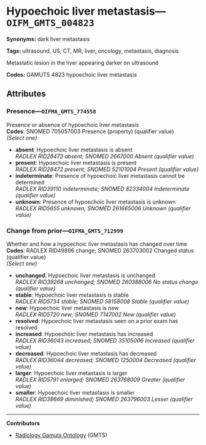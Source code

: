 # Hypoechoic liver metastasis—`OIFM_GMTS_004823`

**Synonyms:** dark liver metastasis

**Tags:** ultrasound, US, CT, MR, liver, oncology, metastasis, diagnosis

Metastatic lesion in the liver appearing darker on ultrasound

**Codes:** GAMUTS 4823 hypoechoic liver metastasis

## Attributes

### Presence—`OIFMA_GMTS_774558`

Presence or absence of hypoechoic liver metastasis  
**Codes**: SNOMED 705057003 Presence (property) (qualifier value)  
*(Select one)*

- **absent**: Hypoechoic liver metastasis is absent  
_RADLEX RID28473 absent; SNOMED 2667000 Absent (qualifier value)_
- **present**: Hypoechoic liver metastasis is present  
_RADLEX RID28472 present; SNOMED 52101004 Present (qualifier value)_
- **indeterminate**: Presence of hypoechoic liver metastasis cannot be determined  
_RADLEX RID39110 indeterminate; SNOMED 82334004 Indeterminate (qualifier value)_
- **unknown**: Presence of hypoechoic liver metastasis is unknown  
_RADLEX RID5655 unknown; SNOMED 261665006 Unknown (qualifier value)_

### Change from prior—`OIFMA_GMTS_712999`

Whether and how a hypoechoic liver metastasis has changed over time  
**Codes**: RADLEX RID49896 change; SNOMED 263703002 Changed status (qualifier value)  
*(Select one)*

- **unchanged**: Hypoechoic liver metastasis is unchanged  
_RADLEX RID39268 unchanged; SNOMED 260388006 No status change (qualifier value)_
- **stable**: Hypoechoic liver metastasis is stable  
_RADLEX RID5734 stable; SNOMED 58158008 Stable (qualifier value)_
- **new**: Hypoechoic liver metastasis is new  
_RADLEX RID5720 new; SNOMED 7147002 New (qualifier value)_
- **resolved**: Hypoechoic liver metastasis seen on a prior exam has resolved  
- **increased**: Hypoechoic liver metastasis has increased  
_RADLEX RID36043 increased; SNOMED 35105006 Increased (qualifier value)_
- **decreased**: Hypoechoic liver metastasis has decreased  
_RADLEX RID36044 decreased; SNOMED 1250004 Decreased (qualifier value)_
- **larger**: Hypoechoic liver metastasis is larger  
_RADLEX RID5791 enlarged; SNOMED 263768009 Greater (qualifier value)_
- **smaller**: Hypoechoic liver metastasis is smaller  
_RADLEX RID38669 diminished; SNOMED 263796003 Lesser (qualifier value)_

---

**Contributors**

- [Radiology Gamuts Ontology](https://gamuts.net/) (GMTS)